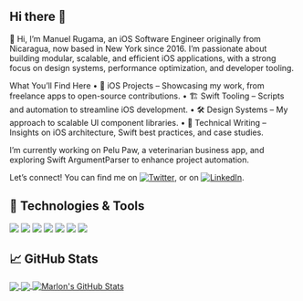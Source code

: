 ## Hi there 👋
👋 Hi, I’m Manuel Rugama, an iOS Software Engineer originally from Nicaragua, now based in New York since 2016. I’m passionate about building modular, scalable, and efficient iOS applications, with a strong focus on design systems, performance optimization, and developer tooling.

What You’ll Find Here
	•	🚀 iOS Projects – Showcasing my work, from freelance apps to open-source contributions.
	•	🏗 Swift Tooling – Scripts and automation to streamline iOS development.
	•	🛠 Design Systems – My approach to scalable UI component libraries.
	•	📖 Technical Writing – Insights on iOS architecture, Swift best practices, and case studies.

I’m currently working on Pelu Paw, a veterinarian business app, and exploring Swift ArgumentParser to enhance project automation.

Let’s connect! You can find me on [![Twitter][1.2]][1], or on [![LinkedIn][3.2]][3].

## 🔧 Technologies & Tools
![](https://img.shields.io/badge/OS-macOS-informational?style=flat&logo=macOS&logoColor=white&color=2bbc8a)
![](https://img.shields.io/badge/OS-Windows-informational?style=flat&logo=windows&logoColor=white&color=2bbc8a)
![](https://img.shields.io/badge/Code-Swift-informational?style=flat&logo=swift&logoColor=white&color=2bbc8a)
![](https://img.shields.io/badge/Framework-SwiftUI-informational?style=flat&logo=swiftui&logoColor=white&color=2bbc8a)
![](https://img.shields.io/badge/Tools-Xcode-informational?style=flat&logo=xcode&logoColor=white&color=2bbc8a)
![](https://img.shields.io/badge/Tools-Argument_Parser-informational?style=flat&logo=gnu-bash&logoColor=white&color=2bbc8a)
![](https://img.shields.io/badge/Tools-Git-informational?style=flat&logo=git&logoColor=white&color=2bbc8a)

## &#x1f4c8; GitHub Stats

<a href="https://github.com/mrugama/Weather">
  <img align="center" src="https://github-readme-stats.vercel.app/api/top-langs/?username=mrugama&hide=java,html,tex&title_color=ffffff&text_color=c9cacc&icon_color=2bbc8a&bg_color=1d1f21&langs_count=3" />
</a>
<a href="https://github.com/mrugama/Weather">
  <img align="center" src="https://github-readme-stats.vercel.app/api/pin/?username=mrugama&repo=Weather&title_color=ffffff&text_color=c9cacc&icon_color=2bbc8a&bg_color=1d1f21" />
</a> 
<a href="https://github.com/mrugama/Weather">
  <img align="center" src="https://github-readme-stats.vercel.app/api?username=mrugama&show_icons=true&line_height=27&count_private=true&title_color=ffffff&text_color=c9cacc&icon_color=2bbc8a&bg_color=1d1f21" alt="Marlon's GitHub Stats" />
</a>

<!--
**mrugama/mrugama** is a ✨ _special_ ✨ repository because its `README.md` (this file) appears on your GitHub profile.

Here are some ideas to get you started:

- 🔭 I’m currently working on ...
- 🌱 I’m currently learning ...
- 👯 I’m looking to collaborate on ...
- 🤔 I’m looking for help with ...
- 💬 Ask me about ...
- 📫 How to reach me: ...
- 😄 Pronouns: ...
- ⚡ Fun fact: ...
-->

<!-- links to social media icons -->

<!-- icons with padding -->

[1.1]: http://i.imgur.com/tXSoThF.png (twitter icon with padding)
[2.1]: http://i.imgur.com/0o48UoR.png (github icon with padding)

<!-- icons without padding -->

[1.2]: http://i.imgur.com/wWzX9uB.png (twitter icon without padding)
[2.2]: http://i.imgur.com/9I6NRUm.png (github icon without padding)
[3.2]: https://raw.githubusercontent.com/MartinHeinz/MartinHeinz/master/linkedin-3-16.png (LinkedIn icon without padding)


<!-- links to your social media accounts -->

[1]: https://twitter.com/Marlon_Rugama
[2]: https://github.com/mrugama
[3]: https://www.linkedin.com/in/mrugama/

<!-- Resources -->
<!-- Icons: https://simpleicons.org/ -->
<!-- GitHub Stats: https://github.com/anuraghazra/github-readme-stats -->
<!-- Emojis: https://emojipedia.org/emoji/ -->
<!-- HTML Emojis: https://www.fileformat.info/index.htm -->
<!-- Shields: https://shields.io/ -->
<!-- Awesome GitHub Profile README: https://github.com/abhisheknaiidu/awesome-github-profile-readme -->
